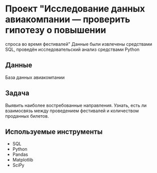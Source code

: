 # Проект "Исследование данных авиакомпании — проверить гипотезу о повышении
спроса во время фестивалей"
Данные были извлечены средствами SQL, проведён исследовательский анализ средствами Python

## Данные
База данных авиакомпании

## Задача
Выявить наиболее востребованные направления. Узнать, есть ли взаимосвязь между проведением фестивалей и количеством проданных билетов.

## Используемые инструменты
- SQL
- Python
- Pandas
- Matplotlib
- SciPy
